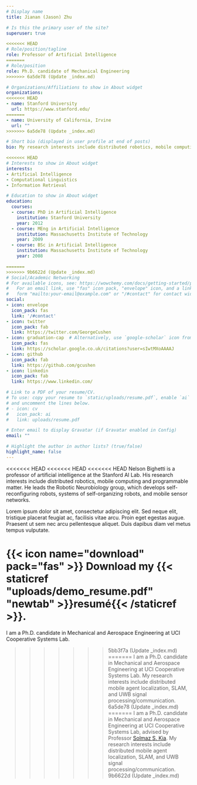 ```yaml
---
# Display name
title: Jianan (Jason) Zhu

# Is this the primary user of the site?
superuser: true

<<<<<<< HEAD
# Role/position/tagline
role: Professor of Artificial Intelligence
=======
# Role/position
role: Ph.D. candidate of Mechanical Engineering
>>>>>>> 6a5de78 (Update _index.md)

# Organizations/Affiliations to show in About widget
organizations:
<<<<<<< HEAD
- name: Stanford University
  url: https://www.stanford.edu/
=======
- name: University of California, Irvine
  url: ""
>>>>>>> 6a5de78 (Update _index.md)

# Short bio (displayed in user profile at end of posts)
bio: My research interests include distributed robotics, mobile computing and programmable matter.

<<<<<<< HEAD
# Interests to show in About widget
interests:
- Artificial Intelligence
- Computational Linguistics
- Information Retrieval

# Education to show in About widget
education:
  courses:
  - course: PhD in Artificial Intelligence
    institution: Stanford University
    year: 2012
  - course: MEng in Artificial Intelligence
    institution: Massachusetts Institute of Technology
    year: 2009
  - course: BSc in Artificial Intelligence
    institution: Massachusetts Institute of Technology
    year: 2008

=======
>>>>>>> 9b6622d (Update _index.md)
# Social/Academic Networking
# For available icons, see: https://wowchemy.com/docs/getting-started/page-builder/#icons
#   For an email link, use "fas" icon pack, "envelope" icon, and a link in the
#   form "mailto:your-email@example.com" or "/#contact" for contact widget.
social:
- icon: envelope
  icon_pack: fas
  link: '/#contact'
- icon: twitter
  icon_pack: fab
  link: https://twitter.com/GeorgeCushen
- icon: graduation-cap  # Alternatively, use `google-scholar` icon from `ai` icon pack
  icon_pack: fas
  link: https://scholar.google.co.uk/citations?user=sIwtMXoAAAAJ
- icon: github
  icon_pack: fab
  link: https://github.com/gcushen
- icon: linkedin
  icon_pack: fab
  link: https://www.linkedin.com/

# Link to a PDF of your resume/CV.
# To use: copy your resume to `static/uploads/resume.pdf`, enable `ai` icons in `params.toml`, 
# and uncomment the lines below.
# - icon: cv
#   icon_pack: ai
#   link: uploads/resume.pdf

# Enter email to display Gravatar (if Gravatar enabled in Config)
email: ""

# Highlight the author in author lists? (true/false)
highlight_name: false
---
```


<<<<<<< HEAD
<<<<<<< HEAD
<<<<<<< HEAD
Nelson Bighetti is a professor of artificial intelligence at the Stanford AI Lab. His research interests include distributed robotics, mobile computing and programmable matter. He leads the Robotic Neurobiology group, which develops self-reconfiguring robots, systems of self-organizing robots, and mobile sensor networks.

Lorem ipsum dolor sit amet, consectetur adipiscing elit. Sed neque elit, tristique placerat feugiat ac, facilisis vitae arcu. Proin eget egestas augue. Praesent ut sem nec arcu pellentesque aliquet. Duis dapibus diam vel metus tempus vulputate.

{{< icon name="download" pack="fas" >}} Download my {{< staticref "uploads/demo_resume.pdf" "newtab" >}}resumé{{< /staticref >}}.
=======
I am a Ph.D. candidate in Mechanical and Aerospace Engineering at UCI Cooperative Systems Lab.
>>>>>>> 5bb3f7a (Update _index.md)
=======
I am a Ph.D. candidate in Mechanical and Aerospace Engineering at UCI Cooperative Systems Lab. My research interests include distributed mobile agent localization, SLAM, and UWB signal processing/communication.
>>>>>>> 6a5de78 (Update _index.md)
=======
I am a Ph.D. candidate in Mechanical and Aerospace Engineering at UCI Cooperative Systems Lab, advised by Professor <a href="http://solmaz.eng.uci.edu/">Solmaz S. Kia</a>. My research interests include distributed mobile agent localization, SLAM, and UWB signal processing/communication. 
>>>>>>> 9b6622d (Update _index.md)
